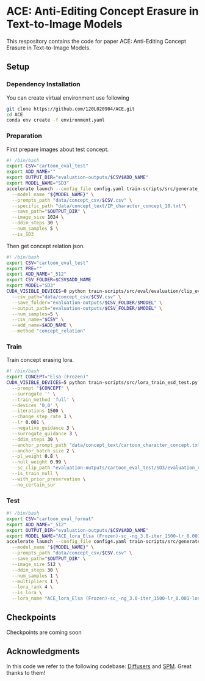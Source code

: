 # ACE: Anti-Editing Concept Erasure in Text-to-Image Models

This respository contains the code for paper ACE: Anti-Editing Concept Erasure in Text-to-Image Models.

## Setup

### Dependency Installation
You can create virtual environment use following 
```bash
git clone https://github.com/120L020904/ACE.git
cd ACE
conda env create -f environment.yaml
```


### Preparation
First prepare images about test concept.

```bash
#! /bin/bash
export CSV="cartoon_eval_test"
export ADD_NAME=""
export OUTPUT_DIR="evaluation-outputs/$CSV$ADD_NAME"
export MODEL_NAME="SD3"
accelerate launch --config_file config.yaml train-scripts/src/generate_images_sd3.py \
  --model_name "${MODEL_NAME}" \
  --prompts_path "data/concept_csv/$CSV.csv" \
  --specific_path "data/concept_text/IP_character_concept_10.txt"\
  --save_path="$OUTPUT_DIR" \
  --image_size 1024 \
  --ddim_steps 30 \
  --num_samples 5 \
  --is_SD3
```
Then get concept relation json.
```bash
#! /bin/bash
export CSV="cartoon_eval_test"
export PRE=""
export ADD_NAME="_512"
export CSV_FOLDER=$CSV$ADD_NAME
export MODEL="SD3"
CUDA_VISIBLE_DEVICES=0 python train-scripts/src/eval/evaluation/clip_evaluator.py \
  --csv_path="data/concept_csv/$CSV.csv" \
  --save_folder="evaluation-outputs/$CSV_FOLDER/$MODEL" \
  --output_path="evaluation-outputs/$CSV_FOLDER/$MODEL" \
  --num_samples=5 \
  --csv_name="$CSV" \
  --add_name=$ADD_NAME \
  --method "concept_relation" 
```
### Train
Train concept erasing lora.
```bash
#! /bin/bash
export CONCEPT="Elsa (Frozen)"
CUDA_VISIBLE_DEVICES=5 python train-scripts/src/lora_train_esd_test.py \
  --prompt "$CONCEPT" \
  --surrogate '' \
  --train_method 'full' \
  --devices '0,0' \
  --iterations 1500 \
  --change_step_rate 1 \
  --lr 0.001 \
  --negative_guidance 3 \
  --surrogate_guidance 3 \
  --ddim_steps 30 \
  --anchor_prompt_path "data/concept_text/cartoon_character_concept.txt" \
  --anchor_batch_size 2 \
  --pl_weight 0.8 \
  --null_weight 0.99 \
  --sc_clip_path "evaluation-outputs/cartoon_eval_test/SD3/evaluation_results_clip_${CONCEPT}_image_None.json" \
  --is_train_null \
  --with_prior_preservation \
  --no_certain_sur 
```

### Test
```bash
#! /bin/bash
export CSV="cartoon_eval_format"
export ADD_NAME="_512"
export OUTPUT_DIR="evaluation-outputs/$CSV$ADD_NAME"
export MODEL_NAME="ACE_lora_Elsa (Frozen)-sc_-ng_3.0-iter_1500-lr_0.001-lora-prior_2_tr_null_True_nc_False_no_cer_sur_True_tensor_False_nw_0.99_pl_0.8_sg_new_3.0_is_sc_clip_True"
accelerate launch --config_file config4.yaml train-scripts/src/generate_images_lora.py \
  --model_name "${MODEL_NAME}" \
  --prompts_path "data/concept_csv/$CSV.csv" \
  --save_path="$OUTPUT_DIR" \
  --image_size 512 \
  --ddim_steps 30 \
  --num_samples 1 \
  --multipliers 1 \
  --lora_rank 4 \
  --is_lora \
  --lora_name "ACE_lora_Elsa (Frozen)-sc_-ng_3.0-iter_1500-lr_0.001-lora-prior_2_tr_null_True_nc_False_no_cer_sur_True_tensor_False_nw_0.99_pl_0.8_sg_new_3.0_is_sc_clip_True"

```
## Checkpoints

Checkpoints are coming soon


## Acknowledgments

In this code we refer to the following codebase: [Diffusers](https://github.com/huggingface/diffusers) and [SPM](https://lyumengyao.github.io/projects/spm). Great thanks to them!

